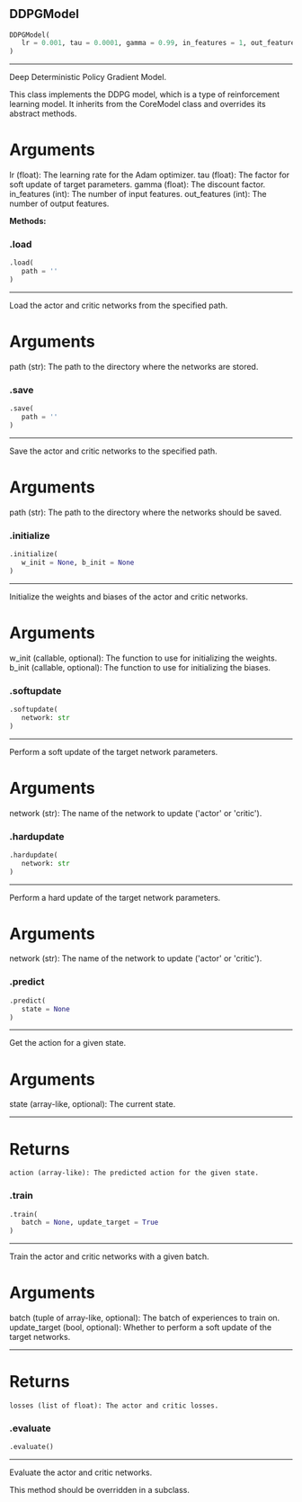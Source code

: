 #


## DDPGModel
```python 
DDPGModel(
   lr = 0.001, tau = 0.0001, gamma = 0.99, in_features = 1, out_features = 1
)
```


---
Deep Deterministic Policy Gradient Model.

This class implements the DDPG model, which is a type of reinforcement learning model.
It inherits from the CoreModel class and overrides its abstract methods.

# Arguments
lr (float): The learning rate for the Adam optimizer.
tau (float): The factor for soft update of target parameters.
gamma (float): The discount factor.
in_features (int): The number of input features.
out_features (int): The number of output features.


**Methods:**


### .load
```python
.load(
   path = ''
)
```

---
Load the actor and critic networks from the specified path.

# Arguments
path (str): The path to the directory where the networks are stored.

### .save
```python
.save(
   path = ''
)
```

---
Save the actor and critic networks to the specified path.

# Arguments
path (str): The path to the directory where the networks should be saved.

### .initialize
```python
.initialize(
   w_init = None, b_init = None
)
```

---
Initialize the weights and biases of the actor and critic networks.

# Arguments
w_init (callable, optional): The function to use for initializing the weights.
b_init (callable, optional): The function to use for initializing the biases.

### .softupdate
```python
.softupdate(
   network: str
)
```

---
Perform a soft update of the target network parameters.

# Arguments
network (str): The name of the network to update ('actor' or 'critic').

### .hardupdate
```python
.hardupdate(
   network: str
)
```

---
Perform a hard update of the target network parameters.

# Arguments
network (str): The name of the network to update ('actor' or 'critic').

### .predict
```python
.predict(
   state = None
)
```

---
Get the action for a given state.

# Arguments
state (array-like, optional): The current state.

---
# Returns
    action (array-like): The predicted action for the given state.

### .train
```python
.train(
   batch = None, update_target = True
)
```

---
Train the actor and critic networks with a given batch.

# Arguments
batch (tuple of array-like, optional): The batch of experiences to train on.
update_target (bool, optional): Whether to perform a soft update of the target networks.

---
# Returns
    losses (list of float): The actor and critic losses.

### .evaluate
```python
.evaluate()
```

---
Evaluate the actor and critic networks.

This method should be overridden in a subclass.
